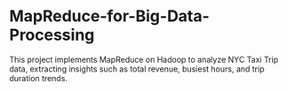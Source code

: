 # MapReduce-for-Big-Data-Processing
This project implements MapReduce on Hadoop to analyze NYC Taxi Trip data, extracting insights such as total revenue, busiest hours, and trip duration trends. 
